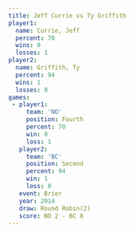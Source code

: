 ```yaml
---
title: Jeff Currie vs Ty Griffith
player1:            
  name: Currie, Jeff
  percent: 70       
  wins: 0           
  losses: 1         
player2:            
  name: Griffith, Ty
  percent: 94       
  wins: 1           
  losses: 0         
games:
 - player1:          
     team: 'NO'      
     position: Fourth
     percent: 70     
     win: 0          
     loss: 1         
   player2:          
     team: 'BC'      
     position: Second
     percent: 94     
     win: 1          
     loss: 0         
   event: Brier        
   year: 2014          
   draw: Round Robin(2)
   score: NO 2 - BC 8  
---
```

